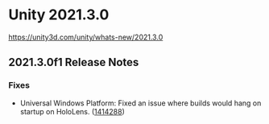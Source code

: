 # Unity 2021.3.0
https://unity3d.com/unity/whats-new/2021.3.0

## 2021.3.0f1 Release Notes


### Fixes
<ul>
<li>Universal Windows Platform: Fixed an issue where builds would hang on startup on HoloLens. (<a href="https://issuetracker.unity3d.com/issues/app-doesnt-launch-on-hl2-uwp-after-update-to-2020-dot-3-32f1">1414288</a>)</li>
</ul>
